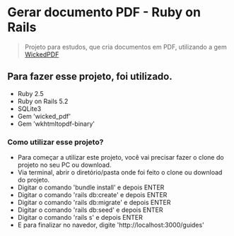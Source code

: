 # Gerar documento PDF - Ruby on Rails
>Projeto para estudos, que cria documentos em PDF, utilizando a gem [WickedPDF](https://github.com/mileszs/wicked_pdf)

## Para fazer esse projeto, foi utilizado.
- Ruby 2.5
- Ruby on Rails 5.2
- SQLite3
- Gem 'wicked_pdf'
- Gem 'wkhtmltopdf-binary'

### Como utilizar esse projeto?
- Para começar a utilizar este projeto, você vai precisar fazer o clone do projeto no seu PC ou download.
- Via terminal, abrir o diretório/pasta onde foi feito o clone ou download do projeto.
- Digitar o comando 'bundle install' e depois ENTER
- Digitar o comando 'rails db:create' e depois ENTER
- Digitar o comando 'rails db:migrate' e depois ENTER
- Digitar o comando 'rails db:seed' e depois ENTER
- Digitar o comando 'rails s' e depois ENTER
- E para finalizar no navedor, digite 'http://localhost:3000/guides'